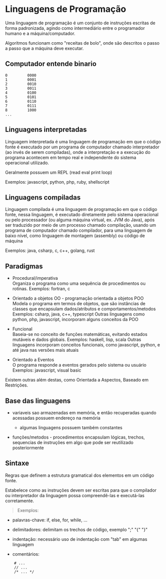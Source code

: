 # Linguagens de Programação

Uma linguagem de programação é um conjunto de instruções escritas de forma padronizada, agindo como intermediário entre o programador humano e a máquina/computador.

Algoritmos funcionam como "receitas de bolo", onde são descritos o passo a passo que a máquina deve executar.


## Computador entende binario

```text
0         0000  
1         0001  
2         0010  
3         0011  
4         0100  
5         0101  
6         0110  
7         0111  
8         1000  
...
```


## Linguagens interpretadas

  Linguagem interpretada é uma linguagem de programação em que o código fonte
  é executado por um programa de computador chamado interpretador (ao invés de serem compiladas),
  onde a interpretação e a execução do programa acontecem em tempo real e independente do sistema operacional utilizado.

  Geralmente possuem um REPL (read eval print loop)

  Exemplos: javascript, python, php, ruby, shellscript

## Linguagens compiladas

  Linguagem compilada é uma linguagem de programação em que o código fonte, nessa linguagem,
  é executado diretamente pelo sistema operacional ou pelo processador (ou alguma máquina virtual, ex. JVM do Java),
  após ser traduzido por meio de um processo chamado compilação, usando um programa de computador chamado compilador,
  para uma linguagem de baixo nível, como linguagem de montagem (assembly) ou código de máquina

  Exemplos: java, csharp, c, c++, golang, rust



## Paradigmas

- Procedural/imperativa  
  Organiza o programa como uma sequência de procedimentos ou rotinas.
  Exemplos: fortran, c

- Orientado a objetos OO - programação orientada a objetos POO  
  Modela o programa em termos de objetos, que são instâncias de classes que encapsulam dados/atributos e comportamentos/metodos
  Exemplos: csharp, java, c++, typescript
  Outras linguagens como python, php, javascript, incorporam alguns conceitos da POO

- Funcional  
  Baseia-se no conceito de funções matemáticas, evitando estados mutáveis e dados globais.
  Exemplos: haskell, lisp, scala
  Outras linguagens incorporam conceitos funcionais, como javascript, python, e até java nas versões mais atuais

- Orientado a Eventos  
  O programa responde a eventos gerados pelo sistema ou usuário
  Exemplos: javascript, visual basic

Existem outras além destas, como Orientada a Aspectos, Baseado em Restrições.



## Base das linguagens

- variaveis
  sao armazenadas em memória, e então recuperadas quando acessadas
  possuem endereço na memória
  - algumas linguagens possuem também constantes

- funções/metodos - procedimentos
  encapsulam lógicas, trechos, sequencias de instruções em algo que pode ser reutilizado posteriormente



## Sintaxe

Regras que definem a estrutura gramatical dos elementos em um código fonte.

Estabelece como as instruções devem ser escritas para que o compilador ou interpretador da linguagem possa compreendê-las e executá-las corretamente.

> Exemplos:

- palavras-chave: if, else, for, while, ...

- delimitadores: delimitam os trechos de código, exemplo ";" "{" "}"

- indentação: necessário uso de indentação com "tab" em algumas linguagem

- comentários:

```text
    # ...  
    // ...  
    /* ... */  
```
